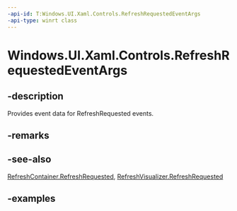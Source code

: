 ```yaml
---
-api-id: T:Windows.UI.Xaml.Controls.RefreshRequestedEventArgs
-api-type: winrt class
---
```


<!-- Class syntax.
public class RefreshRequestedEventArgs 
-->

# Windows.UI.Xaml.Controls.RefreshRequestedEventArgs

## -description

Provides event data for RefreshRequested events.

## -remarks

## -see-also

[RefreshContainer.RefreshRequested](refreshcontainer_refreshrequested.md), [RefreshVisualizer.RefreshRequested](refreshvisualizer_refreshrequested.md)

## -examples
